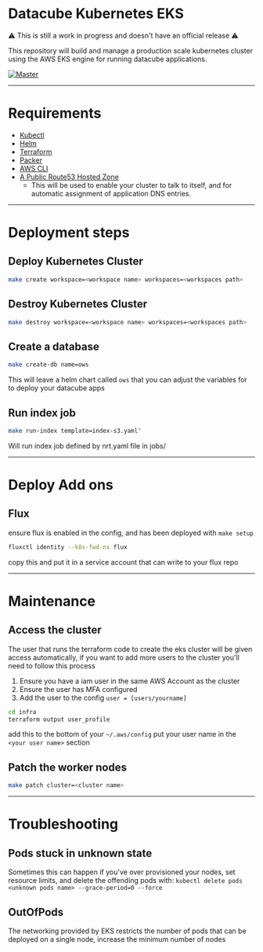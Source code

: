 # Datacube Kubernetes EKS

:warning: This is still a work in progress and doesn't have an official release :warning:

This repository will build and manage a production scale kubernetes cluster using the AWS EKS engine
for running datacube applications.

[![Master](https://circleci.com/gh/opendatacube/datacube-k8s-eks/tree/master.svg?style=shield)](https://circleci.com/gh/opendatacube/datacube-k8s-eks/tree/master)

---

# Requirements

- [Kubectl](https://kubernetes.io/docs/tasks/tools/install-kubectl/)
- [Helm](https://github.com/kubernetes/helm#install)
- [Terraform](https://www.terraform.io/downloads.html)
- [Packer](https://www.packer.io/downloads.html)
- [AWS CLI](https://aws.amazon.com/cli/)
- [A Public Route53 Hosted Zone](https://docs.aws.amazon.com/Route53/latest/DeveloperGuide/CreatingHostedZone.html)
  - This will be used to enable your cluster to talk to itself, and for automatic assignment of application DNS entries.

---

# Deployment steps

## Deploy Kubernetes Cluster
```bash
make create workspace=<workspace name> workspaces=<workspaces path>
```
## Destroy Kubernetes Cluster
```bash
make destroy workspace=<workspace name> workspaces=<workspaces path>
```


## Create a database
```bash
make create-db name=ows
```
This will leave a helm chart called `ows` that you can adjust the variables for to deploy your datacube apps

## Run index job

```bash
make run-index template=index-s3.yaml"
```

Will run index job defined by nrt.yaml file in jobs/

---

# Deploy Add ons

## Flux

ensure flux is enabled in the config, and has been deployed with `make setup`

```bash
fluxctl identity --k8s-fwd-ns flux
```

copy this and put it in a service account that can write to your flux repo


---

# Maintenance

## Access the cluster

The user that runs the terraform code to create the eks cluster will be given access automatically, if you want to add more users to the cluster you'll need to follow this process 

1. Ensure you have a iam user in the same AWS Account as the cluster
2. Ensure the user has MFA configured
3. Add the user to the config `user = [users/yourname]`

```bash
cd infra
terraform output user_profile
```

add this to the bottom of your `~/.aws/config`
put your user name in the `<your user name>` section


## Patch the worker nodes
```bash
make patch cluster=<cluster name>
```

---

# Troubleshooting

## Pods stuck in unknown state
Sometimes this can happen if you've over provisioned your nodes, set resource limits, and delete the offending pods with: `kubectl delete pods <unknown pods name> --grace-period=0 --force`

## OutOfPods
The networking provided by EKS restricts the number of pods that can be deployed on a single node, increase the minimum number of nodes
